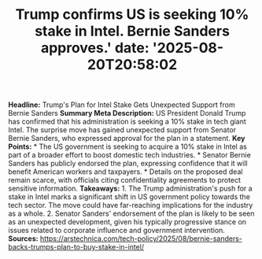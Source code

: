 ﻿---
title: "Trump confirms US is seeking 10% stake in Intel. Bernie Sanders approves.'
date: '2025-08-20T20:58:02"
category: "Markets"
summary: ""
slug: "trump confirms us is seeking 10 stake in intel bernie sander"
source_urls:
  - "https://arstechnica.com/tech-policy/2025/08/bernie-sanders-backs-trumps-plan-to-buy-stake-in-intel/"
seo:
  title: "Trump confirms US is seeking 10% stake in Intel. Bernie Sanders approves. | Hash n Hedge'
  description: '"
  keywords: ["news", "markets", "brief"]
---
**Headline:** Trump's Plan for Intel Stake Gets Unexpected Support from Bernie Sanders  **Summary Meta Description:** US President Donald Trump has confirmed that his administration is seeking a 10% stake in tech giant Intel. The surprise move has gained unexpected support from Senator Bernie Sanders, who expressed approval for the plan in a statement.  **Key Points:**  * The US government is seeking to acquire a 10% stake in Intel as part of a broader effort to boost domestic tech industries. * Senator Bernie Sanders has publicly endorsed the plan, expressing confidence that it will benefit American workers and taxpayers. * Details on the proposed deal remain scarce, with officials citing confidentiality agreements to protect sensitive information.  **Takeaways:**  1. The Trump administration's push for a stake in Intel marks a significant shift in US government policy towards the tech sector. The move could have far-reaching implications for the industry as a whole. 2. Senator Sanders' endorsement of the plan is likely to be seen as an unexpected development, given his typically progressive stance on issues related to corporate influence and government intervention.  **Sources:** https://arstechnica.com/tech-policy/2025/08/bernie-sanders-backs-trumps-plan-to-buy-stake-in-intel/ 
